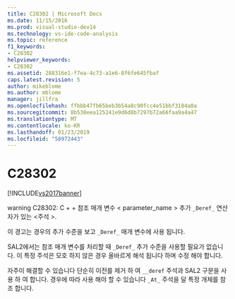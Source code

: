```yaml
---
title: C28302 | Microsoft Docs
ms.date: 11/15/2016
ms.prod: visual-studio-dev14
ms.technology: vs-ide-code-analysis
ms.topic: reference
f1_keywords:
- C28302
helpviewer_keywords:
- C28302
ms.assetid: 288316e1-f7ea-4c73-a1e6-8f6fe645fbaf
caps.latest.revision: 5
author: mikeblome
ms.author: mblome
manager: jillfra
ms.openlocfilehash: ffbbb47fb65beb3b54a8c90fcc4e51bbf3184a0a
ms.sourcegitcommit: 8b538eea125241e9d6d8b7297b72a66faa9a4a47
ms.translationtype: MT
ms.contentlocale: ko-KR
ms.lasthandoff: 01/23/2019
ms.locfileid: "58972443"
---
```

# <a name="c28302"></a>C28302
[!INCLUDE[vs2017banner](../includes/vs2017banner.md)]

warning C28302: C + + 참조 매개 변수 < parameter_name > 추가 `_Deref_` 연산자가 있는 \<주석 >.  
  
 이 경고는 경우의 추가 수준을 보고 `_Deref_` 매개 변수에 사용 됩니다.  
  
 SAL2에서는 참조 매개 변수를 처리할 때 `_Deref_` 추가 수준을 사용할 필요가 없습니다. 이 특정 주석은 모호 하지 않은 경우 올바르게 해석 됩니다 하며 수정 해야 합니다.  
  
 자주이 해결할 수 있습니다 단순히 이전를 제거 하 여 `__deref` 주석과 SAL2 구문을 사용 하 여 합니다. 경우에 따라 사용 해야 할 수 있습니다 `_At_` 주석을 달 특정 개체를 참조 합니다.
